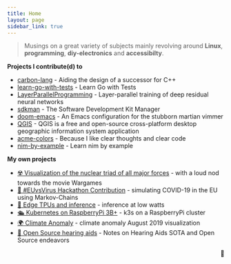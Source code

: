 ```yaml
---
title: Home
layout: page
sidebar_link: true
---
```


> Musings on a great variety of subjects mainly revolving around **Linux**, **programming**, **diy-electronics** and **accessibilty**.

**Projects I contribute(d) to**

-   [carbon-lang](https://github.com/carbon-language/carbon-lang) - Aiding the design of a successor for C++
-   [learn-go-with-tests](https://github.com/quii/learn-go-with-tests) - Learn Go with Tests
-   [LayerParallelProgramming](https://github.com/steffi7574/LayerParallelLearning) - Layer-parallel training of deep residual neural networks
-   [sdkman](https://sdkman.io) - The Software Development Kit Manager
-   [doom-emacs](https://github.com/hlissner/doom-emacs) - An Emacs configuration for the stubborn martian vimmer
-   [QGIS](https://qgis.org) - QGIS is a free and open-source cross-platform desktop geographic information system application
-   [acme-colors](https://github.com/rscircus/acme-colors) - Because I like clear thoughts and clear code
-   [nim-by-example](https://github.com/flaviut/nim-by-example) - Learn nim by example

**My own projects**

- [☢️ Visualization of the️ nuclear triad of all major forces](https://strangewars.github.io/) - with a loud nod towards the movie Wargames
- [🦠 #EUvsVirus  Hackathon Contribution](https://eusim.github.io) - simulating COVID-19 in the EU using Markov-Chains
- [🤖 Edge TPUs and inference](https://rscircus.github.io/2020/01/25/coral-ai-edge.html) - inference at low watts
- [🛳️ Kubernetes on RaspberryPi 3B+](https://rscircus.github.io/2020/01/21/tinker-kubecloud.html) - k3s on a RaspberryPi cluster
- [🌍 Climate Anomaly](https://rscircus.github.io/pages/climate_anomaly) - climate anomaly August 2019 visualization
- [🦻 Open Source hearing aids](https://rscircus.github.io/pages/open-source-hearing-aids.html) - Notes on Hearing Aids SOTA and Open Source endeavors

<p style="text-align: right">🖤</p>